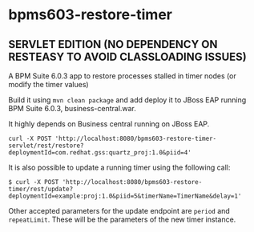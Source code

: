 # bpms603-restore-timer

## SERVLET EDITION (NO DEPENDENCY ON RESTEASY TO AVOID CLASSLOADING ISSUES)

A BPM Suite 6.0.3 app to restore processes stalled in timer nodes (or modify the timer values) 

Build it using `mvn clean package` and add deploy it to JBoss EAP running BPM Suite 6.0.3, business-central.war.

It highly depends on Business central running on JBoss EAP.

`curl -X POST 'http://localhost:8080/bpms603-restore-timer-servlet/rest/restore?deploymentId=com.redhat.gss:quartz_proj:1.0&piid=4'`

It is also possible to update a running timer using the following call:

`$ curl -X POST 'http://localhost:8080/bpms603-restore-timer/rest/update?deploymentId=example:proj:1.0&piid=5&timerName=TimerName&delay=1'`

Other accepted parameters for the update endpoint are `period` and `repeatLimit`. These will be the parameters of the new timer instance.
